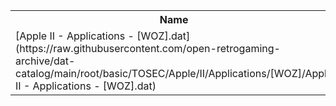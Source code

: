 <table>
<tr><th>Name</th><th>Size</th></tr>
<tr><td>
[Apple II - Applications - [WOZ].dat](https://raw.githubusercontent.com/open-retrogaming-archive/dat-catalog/main/root/basic/TOSEC/Apple/II/Applications/[WOZ]/Apple II - Applications - [WOZ].dat)
</td><td>180605</td></tr>
</table>
